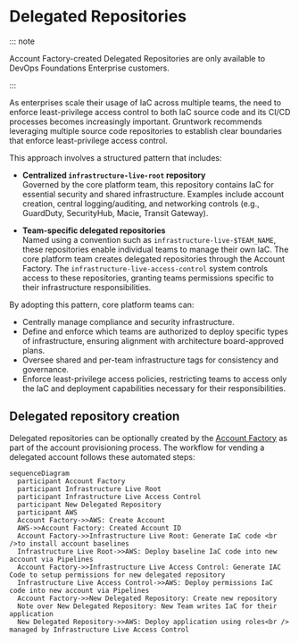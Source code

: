 # Delegated Repositories

::: note 

Account Factory-created Delegated Repositories are only available to DevOps Foundations Enterprise customers.

:::

As enterprises scale their usage of IaC across multiple teams, the need to enforce least-privilege access control to both IaC source code and its CI/CD processes becomes increasingly important. Gruntwork recommends leveraging multiple source code repositories to establish clear boundaries that enforce least-privilege access control. 

This approach involves a structured pattern that includes: 

-  **Centralized `infrastructure-live-root` repository**  
   Governed by the core platform team, this repository contains IaC for essential security and shared infrastructure. Examples include account creation, central logging/auditing, and networking controls (e.g., GuardDuty, SecurityHub, Macie, Transit Gateway).

-  **Team-specific delegated repositories**  
   Named using a convention such as `infrastructure-live-$TEAM_NAME`, these repositories enable individual teams to manage their own IaC. The core platform team creates delegated repositories through the Account Factory. The `infrastructure-live-access-control` system controls access to these repositories, granting teams permissions specific to their infrastructure responsibilities.

By adopting this pattern, core platform teams can:

- Centrally manage compliance and security infrastructure.
- Define and enforce which teams are authorized to deploy specific types of infrastructure, ensuring alignment with architecture board-approved plans.
- Oversee shared and per-team infrastructure tags for consistency and governance.
- Enforce least-privilege access policies, restricting teams to access only the IaC and deployment capabilities necessary for their responsibilities.

## Delegated repository creation

Delegated repositories can be optionally created by the [Account Factory](/2.0/docs/accountfactory/concepts) as part of the account provisioning process. The workflow for vending a delegated account follows these automated steps:

```mermaid
sequenceDiagram
  participant Account Factory
  participant Infrastructure Live Root
  participant Infrastructure Live Access Control
  participant New Delegated Repository
  participant AWS
  Account Factory->>AWS: Create Account
  AWS->>Account Factory: Created Account ID
  Account Factory->>Infrastructure Live Root: Generate IaC code <br />to install account baselines
  Infrastructure Live Root->>AWS: Deploy baseline IaC code into new account via Pipelines
  Account Factory->>Infrastructure Live Access Control: Generate IAC Code to setup permissions for new delegated repository
  Infrastructure Live Access Control->>AWS: Deploy permissions IaC code into new account via Pipelines
  Account Factory->>New Delegated Repository: Create new repository
  Note over New Delegated Repository: New Team writes IaC for their application
  New Delegated Repository->>AWS: Deploy application using roles<br /> managed by Infrastructure Live Access Control

```
